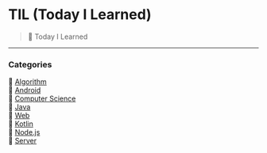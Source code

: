 # TIL (Today I Learned)

> 📝 Today I Learned



---

### Categories

:pushpin: [Algorithm](https://github.com/yujinK/TIL/tree/master/Algorithm)  
:pushpin: [Android](https://github.com/yujinK/TIL/tree/master/Android)  
:pushpin: [Computer Science](https://github.com/yujinK/TIL/tree/master/Computer%20Science)  
:pushpin: [Java](https://github.com/yujinK/TIL/tree/master/Java)  
:pushpin: [Web](https://github.com/yujinK/TIL/tree/master/Web)  
:pushpin: [Kotlin](https://github.com/yujinK/TIL/tree/master/Kotlin)  
:pushpin: [Node.js](https://github.com/yujinK/TIL/tree/master/Node.js)  
:pushpin: [Server](https://github.com/yujinK/TIL/tree/master/Server)  
